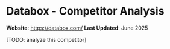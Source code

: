 # Databox - Competitor Analysis

**Website**: https://databox.com/
**Last Updated**: June 2025

[TODO: analyze this competitor] 